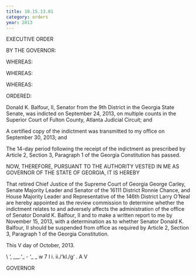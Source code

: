 ```yaml
---
title: 10.15.13.01
category: orders
year: 2013
---
```

 

EXECUTIVE ORDER

BY THE GOVERNOR:

WHEREAS:

WHEREAS:

WHEREAS:

ORDERED:

Donald K. Balfour, II, Senator from the 9th District in the Georgia
State Senate, was indicted on September 24, 2013, on multiple
counts in the Superior Court of Fulton County, Atlanta Judicial
Circuit; and

A certified copy of the indictment was transmitted to my office on
September 30, 2013; and

The 14-day period following the receipt of the indictment as
prescribed by Article 2, Section 3, Paragraph 1 of the Georgia
Constitution has passed.

NOW, THEREFORE, PURSUANT TO THE AUTHORITY VESTED IN ME
AS GOVERNOR OF THE STATE OF GEORGIA, IT IS HEREBY

That retired Chief Justice of the Supreme Court of Georgia George
Carley, Senate Majority Leader and Senator of the 16111 District
Ronnie Chance, and House Majority Leader and Representative of
the 146th District Larry O’Neal are hereby appointed as the review
commission to determine whether the indictment relates to and
adversely affects the administration of the office of Senator Donald
K. Balfour, II and to make a written report to me by November 15,
2013, with a determination as to whether Senator Donald K.
Balfour, II should be suspended from office as required by Article 2,
Section 3, Paragraph 1 of the Georgia Constitution.

This   V day of October, 2013.

\ ‘, ,__.‘_ - ‘_ _ w 7 I
i. ii./‘kl./g‘ .  A V

GOVERNOR

